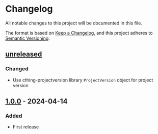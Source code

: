 # Changelog

All notable changes to this project will be documented in this file.

The format is based on [Keep a Changelog](https://keepachangelog.com/en/1.0.0/),
and this project adheres to [Semantic Versioning](https://semver.org/spec/v2.0.0.html).

## [unreleased]

### Changed

- Use cthing-projectversion library `ProjectVersion` object for project version

## [1.0.0] - 2024-04-14

### Added

- First release

[unreleased]: https://github.com/cthing/filevisitor/compare/1.0.0...HEAD
[1.0.0]: https://github.com/cthing/filevisitor/releases/tag/1.0.0
